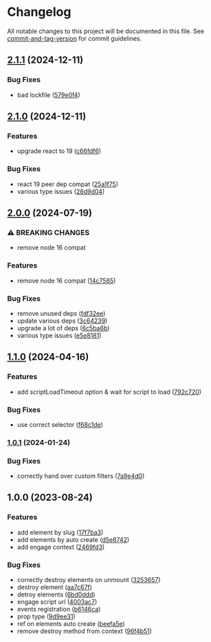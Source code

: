 # Changelog

All notable changes to this project will be documented in this file. See [commit-and-tag-version](https://github.com/absolute-version/commit-and-tag-version) for commit guidelines.

## [2.1.1](https://github.com/p3ol/react-engage/compare/v2.1.0...v2.1.1) (2024-12-11)


### Bug Fixes

* bad lockfile ([579e0f4](https://github.com/p3ol/react-engage/commit/579e0f4b15622cd621ec08c2954931ac8a873548))

## [2.1.0](https://github.com/p3ol/react-engage/compare/v2.0.0...v2.1.0) (2024-12-11)


### Features

* upgrade react to 19 ([c66fdf6](https://github.com/p3ol/react-engage/commit/c66fdf6406ebaf6e55b991c3413843022c08897d))


### Bug Fixes

* react 19 peer dep compat ([25a1f75](https://github.com/p3ol/react-engage/commit/25a1f751bc46592c8c732476fb644f7006fb8d9e))
* various type issues ([28d9d04](https://github.com/p3ol/react-engage/commit/28d9d04759805e9b5866f57e66ebc85df7c6cf19))

## [2.0.0](https://github.com/p3ol/react-engage/compare/v1.1.0...v2.0.0) (2024-07-19)


### ⚠ BREAKING CHANGES

* remove node 16 compat

### Features

* remove node 16 compat ([14c7565](https://github.com/p3ol/react-engage/commit/14c75655d8762caaf6dbb6234a74cbe8dc7cd963))


### Bug Fixes

* remove unused deps ([fdf32ee](https://github.com/p3ol/react-engage/commit/fdf32ee0fdce404dc193c5b571481764e29a60e0))
* update various deps ([3c64239](https://github.com/p3ol/react-engage/commit/3c64239638f7c756c1087a2a4be2a4dd96e6d983))
* upgrade a lot of deps ([6c5ba6b](https://github.com/p3ol/react-engage/commit/6c5ba6bb050d5a53c469da5dea1ac169f51da518))
* various type issues ([e5e8181](https://github.com/p3ol/react-engage/commit/e5e81815b5a0773cc0e70c4bf0df951f034b8eb9))

## [1.1.0](https://github.com/p3ol/react-engage/compare/v1.0.1...v1.1.0) (2024-04-16)


### Features

* add scriptLoadTimeout option & wait for script to load ([792c720](https://github.com/p3ol/react-engage/commit/792c7208f9f0ade225d7a322f511f97d292ef90f))


### Bug Fixes

* use correct selector ([f68c1de](https://github.com/p3ol/react-engage/commit/f68c1deb21878779ad91636c81254672ac1f0aa8))

### [1.0.1](https://github.com/p3ol/react-engage/compare/v1.0.0...v1.0.1) (2024-01-24)


### Bug Fixes

* correctly hand over custom filters ([7a9e4d0](https://github.com/p3ol/react-engage/commit/7a9e4d030068073dc8f245a8a4fc81cc43106cfd))

## 1.0.0 (2023-08-24)


### Features

* add element by slug ([17f7ba3](https://github.com/p3ol/react-engage/commit/17f7ba37a33038b21e16e3d0bfe491f010aac9af))
* add elements by auto create ([d5e8742](https://github.com/p3ol/react-engage/commit/d5e874208c1b86647f04fcb78309e09624e93f15))
* add engage context ([2469fd3](https://github.com/p3ol/react-engage/commit/2469fd34b2f0ffb30feb5da4f0082c2ffeafbb43))


### Bug Fixes

* correctly destroy elements on unmount ([3253657](https://github.com/p3ol/react-engage/commit/325365793f8bd726912ae6765e815ab63f0d2dd9))
* destroy element ([aa7c67f](https://github.com/p3ol/react-engage/commit/aa7c67fbf1ec3eb99f18da8e30cbad80d151132c))
* detroy elements ([6bd0ddd](https://github.com/p3ol/react-engage/commit/6bd0ddd90b03944c2ddf551bf5f57436f23a3008))
* engage script url ([4003ac7](https://github.com/p3ol/react-engage/commit/4003ac76bb5ea9b4a79c579e0d49217ac620d01e))
* events registration ([b6146ca](https://github.com/p3ol/react-engage/commit/b6146cabd036134ed39fd28f410353d9a4fc1b40))
* prop type ([9d9ee31](https://github.com/p3ol/react-engage/commit/9d9ee31f76883dc866c81d24a4feb58ad8fae43b))
* ref on elements auto create ([beefa5e](https://github.com/p3ol/react-engage/commit/beefa5e29b85b811a4bd02c65b0416de029f11a6))
* remove destroy method from context ([96f4b51](https://github.com/p3ol/react-engage/commit/96f4b51c4e3844047706de3fff32759fba5bdf21))

